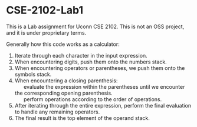 # CSE-2102-Lab1

This is a Lab assignment for Uconn CSE 2102. This is not an OSS project, and it is under proprietary terms.

Generally how this code works as a calculator:
1. Iterate through each character in the input expression.
2. When encountering digits, push them onto the numbers stack.
3. When encountering operators or parentheses, we push them onto the symbols stack.
4. When encountering a closing parenthesis:  
       &nbsp;&nbsp;&nbsp;&nbsp;&nbsp;&nbsp;evaluate the expression within the parentheses until we encounter the corresponding opening parenthesis.  
       &nbsp;&nbsp;&nbsp;&nbsp;&nbsp;&nbsp;perform operations according to the order of operations.  
5. After iterating through the entire expression, perform the final evaluation to handle any remaining operators.
6. The final result is the top element of the operand stack.
